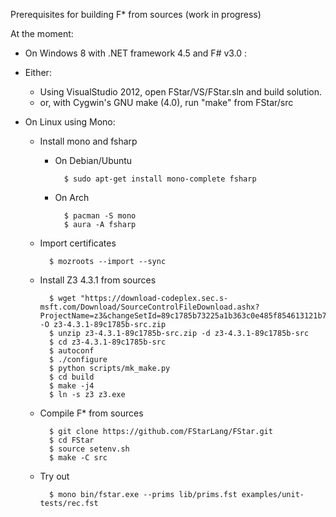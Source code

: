 Prerequisites for building F* from sources (work in progress)

At the moment:

- On Windows 8 with .NET framework 4.5 and F# v3.0 :
- Either: 
  - Using VisualStudio 2012, open FStar/VS/FStar.sln and build
    solution.
  - or, with Cygwin's GNU make (4.0), run "make" from FStar/src

- On Linux using Mono:
  - Install mono and fsharp
    - On Debian/Ubuntu

            $ sudo apt-get install mono-complete fsharp

    - On Arch

            $ pacman -S mono
            $ aura -A fsharp

  - Import certificates

          $ mozroots --import --sync

  - Install Z3 4.3.1 from sources

          $ wget "https://download-codeplex.sec.s-msft.com/Download/SourceControlFileDownload.ashx?ProjectName=z3&changeSetId=89c1785b73225a1b363c0e485f854613121b70a7" -O z3-4.3.1-89c1785b-src.zip
          $ unzip z3-4.3.1-89c1785b-src.zip -d z3-4.3.1-89c1785b-src
          $ cd z3-4.3.1-89c1785b-src
          $ autoconf
          $ ./configure
          $ python scripts/mk_make.py
          $ cd build
          $ make -j4
          $ ln -s z3 z3.exe

  - Compile F* from sources

          $ git clone https://github.com/FStarLang/FStar.git
          $ cd FStar
          $ source setenv.sh
          $ make -C src

  - Try out

          $ mono bin/fstar.exe --prims lib/prims.fst examples/unit-tests/rec.fst

